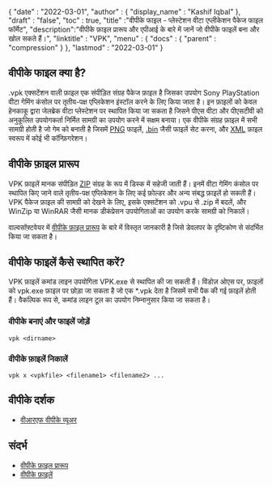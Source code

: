 {
  "date" : "2022-03-01",
  "author" : {
    "display_name" : "Kashif Iqbal"
},
  "draft" : "false",
  "toc" : true,
  "title" :"वीपीके फाइल - प्लेस्टेशन वीटा एप्लीकेशन पैकेज फाइल फॉर्मेट",
  "description":"वीपीके फ़ाइल प्रारूप और एपीआई के बारे में जानें जो वीपीके फाइलें बना और खोल सकते हैं।",
  "linktitle" : "VPK",
  "menu" : {
    "docs" : {
      "parent" : "compression"
}
},
  "lastmod" : "2022-03-01"
}

## वीपीके फाइल क्या है?

.vpk एक्सटेंशन वाली फ़ाइल एक संपीड़ित संग्रह पैकेज फ़ाइल है जिसका उपयोग Sony PlayStation वीटा गेमिंग कंसोल पर तृतीय-पक्ष एप्लिकेशन इंस्टॉल करने के लिए किया जाता है। इन फ़ाइलों को केवल हेनकाकू द्वारा जेलब्रेक वीटा प्लेस्टेशन पर स्थापित किया जा सकता है जिसने पीएस वीटा और पीएसटीवी को अनुकूलित उपयोगकर्ता निर्मित सामग्री का उपयोग करने में सक्षम बनाया। एक वीपीके संग्रह फ़ाइल में सभी सामग्री होती है जो गेम को बनाती है जिसमें [PNG](/hi/image/png/) फाइलें, [.bin](/hi/disc-and-media/bin/) जैसी फाइलें सेट करना, और [XML](/hi/web/xml/) फ़ाइल स्वरूप में कोई भी कॉन्फ़िगरेशन।

## वीपीके फ़ाइल प्रारूप

VPK फ़ाइलें मानक संपीड़ित [ZIP](/hi/compression/zip/) संग्रह के रूप में डिस्क में सहेजी जाती हैं। इनमें वीटा गेमिंग कंसोल पर स्थापित किए जाने वाले तृतीय-पक्ष एप्लिकेशन के लिए कई फ़ोल्डर और अन्य संबद्ध फ़ाइलें हो सकती हैं। VPK पैकेज फ़ाइल की सामग्री को देखने के लिए, इसके एक्सटेंशन को .vpu से .zip में बदलें, और WinZip या WinRAR जैसी मानक डीकंप्रेसन उपयोगिताओं का उपयोग करके सामग्री को निकालें।

वाल्वसॉफ़्टवेयर में [वीपीके फ़ाइल प्रारूप](https://developer.valvesoftware.com/wiki/VPK_File_Format) के बारे में विस्तृत जानकारी है जिसे डेवलपर के दृष्टिकोण से संदर्भित किया जा सकता है।

## वीपीके फाइलें कैसे स्थापित करें?

VPK फ़ाइलें कमांड लाइन उपयोगिता VPK.exe से स्थापित की जा सकती हैं। विंडोज़ ओएस पर, फ़ाइलों को vpk.exe फ़ाइल पर छोड़ा जा सकता है जो एक \*.vpk देता है जिसमें सभी पैक की गई फ़ाइलें होती हैं। वैकल्पिक रूप से, कमांड लाइन टूल का उपयोग निम्नानुसार किया जा सकता है।

### वीपीके बनाएं और फाइलें जोड़ें

```
vpk <dirname>
```

### वीपीके फ़ाइलें निकालें

```
vpk x <vpkfile> <filename1> <filename2> ...
```

## वीपीके दर्शक

* [वीआरएफ वीपीके व्यूअर](https://github.com/SteamDatabase/ValveResourceFormat)

## संदर्भ

* [वीपीके फ़ाइल प्रारूप](https://developer.valvesoftware.com/wiki/VPK_File_Format)
* [वीपीके फ़ाइलें](https://developer.valvesoftware.com/wiki/VPK)

